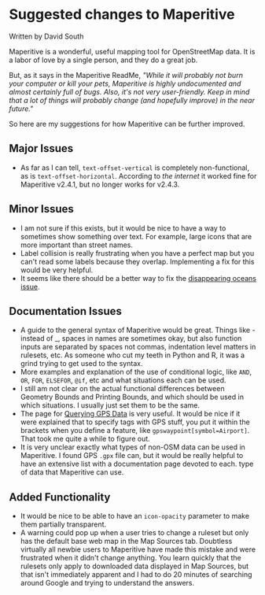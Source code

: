 # Suggested changes to Maperitive
Written by David South

Maperitive is a wonderful, useful mapping tool for OpenStreetMap data. It is a labor of love by a single person, and they do a great job. 

But, as it says in the Maperitive ReadMe,
*"While it will probably not burn your computer or kill your pets, Maperitive is highly undocumented* 
*and almost certainly full of bugs. Also, it's not very user-friendly.*
*Keep in mind that a lot of things will probably change (and hopefully improve) in the near future."*

So here are my suggestions for how Maperitive can be further improved.

## Major Issues
* As far as I can tell, `text-offset-vertical` is completely non-functional, as is `text-offset-horizontal`. According to *the internet* it worked fine for Maperitive v2.4.1, but no longer works for v2.4.3.

## Minor Issues
* I am not sure if this exists, but it would be nice to have a way to sometimes show something over text. For example, large icons that are more important than street names.
* Label collision is really frustrating when you have a perfect map but you can't read some labels because they overlap. Implementing a fix for this would be very helpful.
* It seems like there should be a better way to fix the [disappearing oceans issue](http://maperitive.net/docs/Rendering_Coastlines_And_Sea.html).

## Documentation Issues
* A guide to the general syntax of Maperitive would be great. Things like - instead of _, spaces in names are sometimes okay, but also function inputs are separated by spaces not commas, indentation level matters in rulesets, etc. As someone who cut my teeth in Python and R, it was a grind trying to get used to the syntax.
* More examples and explanation of the use of conditional logic, like `AND`, `OR`, `FOR`, `ELSEFOR`, `@if`, etc and what situations each can be used.
* I still am not clear on the actual functional differences between Geometry Bounds and Printing Bounds, and which should be used in which situations. I usually just set them to be the same.
* The page for [Querying GPS Data](http://maperitive.net/docs/Querying_GPS_Data.html) is very useful. It would be nice if it were explained that to specify tags with GPS stuff, you put it within the brackets when you define a feature, like `gpswaypoint[symbol=Airport]`. That took me quite a while to figure out.
* It is very unclear exactly what types of non-OSM data can be used in Maperitive. I found GPS `.gpx` file can, but it would be really helpful to have an extensive list with a documentation page devoted to each.
 type of data that Maperitive can use.
## Added Functionality
* It would be nice to be able to have an `icon-opacity` parameter to make them partially transparent. 
* A warning could pop up when a user tries to change a ruleset but only has the default base web map in the Map Sources tab. Doubtless virtually all newbie users to Maperitive have made this mistake and were frustrated when it didn't change anything. You learn quickly that the rulesets only apply to downloaded data displayed in Map Sources, but that isn't immediately apparent and I had to do 20 minutes of searching around Google and trying to understand the answers.